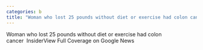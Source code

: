 ```yaml
---
categories: b
title: "Woman who lost 25 pounds without diet or exercise had colon cancer  Insider"
---
```

Woman who lost 25 pounds without diet or exercise had colon cancer&nbsp;&nbsp;InsiderView Full Coverage on Google News